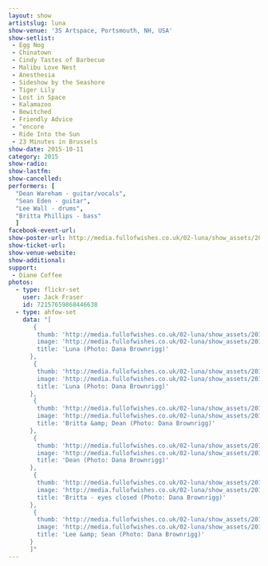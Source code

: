 ```yaml
---
layout: show
artistslug: luna
show-venue: '3S Artspace, Portsmouth, NH, USA'
show-setlist: 
 - Egg Nog
 - Chinatown
 - Cindy Tastes of Barbecue
 - Malibu Love Nest
 - Anesthesia
 - Sideshow by the Seashore
 - Tiger Lily
 - Lost in Space
 - Kalamazoo
 - Bewitched
 - Friendly Advice
 - ^encore
 - Ride Into the Sun
 - 23 Minutes in Brussels
show-date: 2015-10-11
category: 2015
show-radio: 
show-lastfm: 
show-cancelled: 
performers: [
  "Dean Wareham - guitar/vocals",
  "Sean Eden - guitar",
  "Lee Wall - drums",
  "Britta Phillips - bass"
  ]
facebook-event-url: 
show-poster-url: http://media.fullofwishes.co.uk/02-luna/show_assets/2015-10/2015-10-luna-poster-us-part-1-strawberryluna.jpg
show-ticket-url: 
show-venue-website: 
show-additional: 
support:
 - Diane Coffee
photos:
  - type: flickr-set
    user: Jack Fraser
    id: 72157659868446638
  - type: ahfow-set
    data: "[
       {
        thumb: 'http://media.fullofwishes.co.uk/02-luna/show_assets/2015-10-11/2015-10-11-luna-portsmouth-nh-dana-brownrigg-01.jpg',
        image: 'http://media.fullofwishes.co.uk/02-luna/show_assets/2015-10-11/2015-10-11-luna-portsmouth-nh-dana-brownrigg-01.jpg',
        title: 'Luna (Photo: Dana Brownrigg)'
      },
       {
        thumb: 'http://media.fullofwishes.co.uk/02-luna/show_assets/2015-10-11/2015-10-11-luna-portsmouth-nh-dana-brownrigg-03.jpg',
        image: 'http://media.fullofwishes.co.uk/02-luna/show_assets/2015-10-11/2015-10-11-luna-portsmouth-nh-dana-brownrigg-03.jpg',
        title: 'Luna (Photo: Dana Brownrigg)'
      },
       {
        thumb: 'http://media.fullofwishes.co.uk/02-luna/show_assets/2015-10-11/2015-10-11-luna-portsmouth-nh-dana-brownrigg-04.jpg',
        image: 'http://media.fullofwishes.co.uk/02-luna/show_assets/2015-10-11/2015-10-11-luna-portsmouth-nh-dana-brownrigg-04.jpg',
        title: 'Britta &amp; Dean (Photo: Dana Brownrigg)'
      },
       {
        thumb: 'http://media.fullofwishes.co.uk/02-luna/show_assets/2015-10-11/2015-10-11-luna-portsmouth-nh-dana-brownrigg-05.jpg',
        image: 'http://media.fullofwishes.co.uk/02-luna/show_assets/2015-10-11/2015-10-11-luna-portsmouth-nh-dana-brownrigg-05.jpg',
        title: 'Dean (Photo: Dana Brownrigg)'
      },
       {
        thumb: 'http://media.fullofwishes.co.uk/02-luna/show_assets/2015-10-11/2015-10-11-luna-portsmouth-nh-dana-brownrigg-06.jpg',
        image: 'http://media.fullofwishes.co.uk/02-luna/show_assets/2015-10-11/2015-10-11-luna-portsmouth-nh-dana-brownrigg-06.jpg',
        title: 'Britta - eyes closed (Photo: Dana Brownrigg)'
      },
       {
        thumb: 'http://media.fullofwishes.co.uk/02-luna/show_assets/2015-10-11/2015-10-11-luna-portsmouth-nh-dana-brownrigg-07.jpg',
        image: 'http://media.fullofwishes.co.uk/02-luna/show_assets/2015-10-11/2015-10-11-luna-portsmouth-nh-dana-brownrigg-07.jpg',
        title: 'Lee &amp; Sean (Photo: Dana Brownrigg)'
      }
      ]"
---
```

